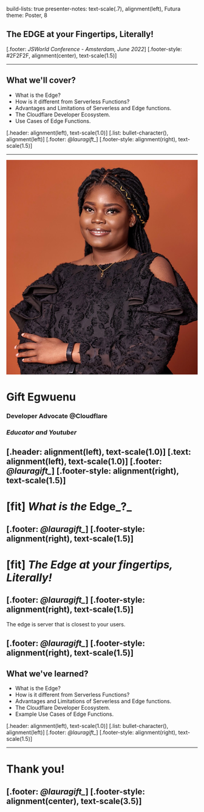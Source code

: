 build-lists: true presenter-notes: text-scale(.7), alignment(left), Futura
theme: Poster, 8
## The __EDGE__ at your Fingertips, Literally!

[.footer: _JSWorld Conference - Amsterdam, June 2022_]
[.footer-style: #2F2F2F, alignment(center), text-scale(1.5)]

---
## What we'll cover?

- What is the Edge?
- How is it different from Serverless Functions?
- Advantages and Limitations of Serverless and Edge functions.
- The Cloudflare Developer Ecosystem.
- Use Cases of Edge Functions.

[.header: alignment(left), text-scale(1.0)]
[.list: bullet-character(), alignment(left)]
[.footer: *@lauragift_*]
[.footer-style: alignment(right), text-scale(1.5)]

---

![right](./images/gift3.jpeg)

# Gift Egwuenu
### Developer Advocate @Cloudflare
### _Educator and Youtuber_
[.header: alignment(left), text-scale(1.0)]
[.text: alignment(left), text-scale(1.0)]
[.footer: *@lauragift_*]
[.footer-style: alignment(right), text-scale(1.5)]
---
# [fit] _What is the_ __Edge___?_

[.footer: *@lauragift_*]
[.footer-style: alignment(right), text-scale(1.5)]
---
# [fit] _The Edge at your fingertips, Literally!_

[.footer: *@lauragift_*]
[.footer-style: alignment(right), text-scale(1.5)]
---

The edge is server that is closest to your users.

[.footer: *@lauragift_*]
[.footer-style: alignment(right), text-scale(1.5)]
---
## What we've learned?

- What is the Edge?
- How is it different from Serverless Functions?
- Advantages and Limitations of Serverless and Edge functions.
- The Cloudflare Developer Ecosystem.
- Example Use Cases of Edge Functions.

[.header: alignment(left), text-scale(1.0)]
[.list: bullet-character(), alignment(left)]
[.footer: *@lauragift_*]
[.footer-style: alignment(right), text-scale(1.5)]

---
# Thank you!



[.footer: *@lauragift_*]
[.footer-style: alignment(center), text-scale(3.5)]
---